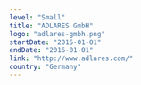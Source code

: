 ```yaml
---
level: "Small"
title: "ADLARES GmbH"
logo: "adlares-gmbh.png"
startDate: "2015-01-01"
endDate: "2016-01-01"
link: "http://www.adlares.com/"
country: "Germany"
---
```

